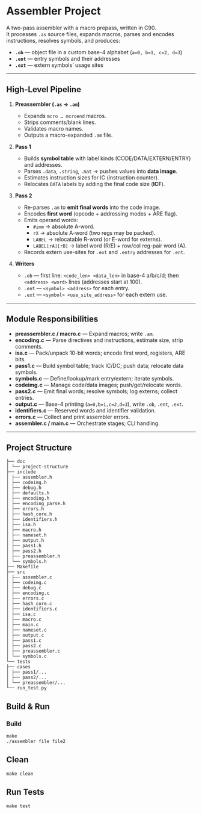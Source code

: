 # Assembler Project

A two-pass assembler with a macro prepass, written in C90.  
It processes `.as` source files, expands macros, parses and encodes instructions, resolves symbols, and produces:

- **`.ob`** — object file in a custom base-4 alphabet (`a=0, b=1, c=2, d=3`)
- **`.ent`** — entry symbols and their addresses
- **`.ext`** — extern symbols’ usage sites

---

##  High-Level Pipeline

1. **Preassembler (`.as` → `.am`)**  
   - Expands `mcro … mcroend` macros.  
   - Strips comments/blank lines.  
   - Validates macro names.  
   - Outputs a macro-expanded `.am` file.

2. **Pass 1**  
   - Builds **symbol table** with label kinds (CODE/DATA/EXTERN/ENTRY) and addresses.  
   - Parses `.data`, `.string`, `.mat` → pushes values into **data image**.  
   - Estimates instruction sizes for IC (instruction counter).  
   - Relocates `DATA` labels by adding the final code size (**ICF**).

3. **Pass 2**  
   - Re-parses `.am` to **emit final words** into the code image.  
   - Encodes **first word** (opcode + addressing modes + ARE flag).  
   - Emits operand words:  
     - `#imm` → absolute A-word.  
     - `rX` → absolute A-word (two regs may be packed).  
     - `LABEL` → relocatable R-word (or E-word for externs).  
     - `LABEL[rA][rB]` → label word (R/E) + row/col reg-pair word (A).  
   - Records extern use-sites for `.ext` and `.entry` addresses for `.ent`.

4. **Writers**  
   - `.ob` — first line: `<code_len> <data_len>` in base-4 a/b/c/d; then `<address> <word>` lines (addresses start at 100).  
   - `.ent` — `<symbol> <address>` for each entry.  
   - `.ext` — `<symbol> <use_site_address>` for each extern use.

---

##  Module Responsibilities

- **preassembler.c / macro.c** — Expand macros; write `.am`.  
- **encoding.c** — Parse directives and instructions, estimate size, strip comments.  
- **isa.c** — Pack/unpack 10-bit words; encode first word, registers, ARE bits.  
- **pass1.c** — Build symbol table; track IC/DC; push data; relocate data symbols.  
- **symbols.c** — Define/lookup/mark entry/extern; iterate symbols.  
- **codeimg.c** — Manage code/data images; push/get/relocate words.  
- **pass2.c** — Emit final words; resolve symbols; log externs; collect entries.  
- **output.c** — Base-4 printing (`a=0,b=1,c=2,d=3`), write `.ob`, `.ent`, `.ext`.  
- **identifiers.c** — Reserved words and identifier validation.  
- **errors.c** — Collect and print assembler errors.  
- **assembler.c / main.c** — Orchestrate stages; CLI handling.

---

##  Project Structure
```
├── doc
│ └── project-structure
├── include
│ ├── assembler.h
│ ├── codeimg.h
│ ├── debug.h
│ ├── defaults.h
│ ├── encoding.h
│ ├── encoding_parse.h
│ ├── errors.h
│ ├── hash_core.h
│ ├── identifiers.h
│ ├── isa.h
│ ├── macro.h
│ ├── nameset.h
│ ├── output.h
│ ├── pass1.h
│ ├── pass2.h
│ ├── preassembler.h
│ └── symbols.h
├── Makefile
├── src
│ ├── assembler.c
│ ├── codeimg.c
│ ├── debug.c
│ ├── encoding.c
│ ├── errors.c
│ ├── hash_core.c
│ ├── identifiers.c
│ ├── isa.c
│ ├── macro.c
│ ├── main.c
│ ├── nameset.c
│ ├── output.c
│ ├── pass1.c
│ ├── pass2.c
│ ├── preassembler.c
│ └── symbols.c
└── tests
├── cases
│ ├── pass1/...
│ ├── pass2/...
│ └── preassembler/...
└── run_test.py
```

##  Build & Run

### Build
```
make
./assembler file file2
```

## Clean
```
make clean
```

## Run Tests
```
make test
```
